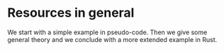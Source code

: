 Resources in general
====================

We start with a simple example in pseudo-code.
Then we give some general theory and we conclude with a more extended example
in Rust.

